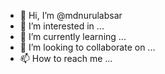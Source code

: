- 👋 Hi, I’m @mdnurulabsar
- 👀 I’m interested in ...
- 🌱 I’m currently learning ...
- 💞️ I’m looking to collaborate on ...
- 📫 How to reach me ...

<!---
mdnurulabsar/mdnurulabsar is a ✨ special ✨ repository because its `README.md` (this file) appears on your GitHub profile.
You can click the Preview link to take a look at your changes.
--->

